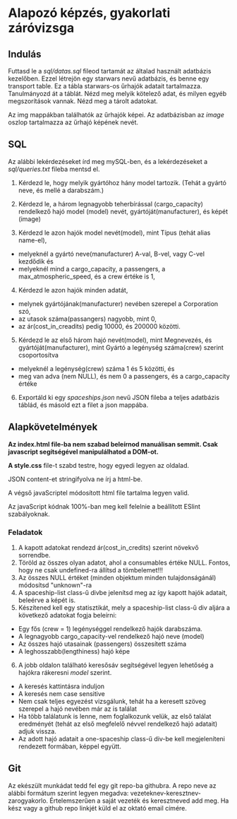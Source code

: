 # Alapozó képzés, gyakorlati záróvizsga

## Indulás
Futtasd le a _sql/datas.sql_ fileod tartamát az általad használt adatbázis kezelőben.
Ezzel létrejön egy starwars nevű adatbázis, és benne egy transport table.
Ez a tábla starwars-os űrhajók adatait tartalmazza.
Tanulmányozd át a táblát. Nézd meg melyik kötelező adat, és milyen egyéb megszorítások vannak. Nézd meg a tárolt adatokat.

Az img mappákban találhatók az űrhajók képei. Az adatbázisban az _image_
oszlop tartalmazza az űrhajó képének nevét.

## SQL
Az alábbi lekérdezéseket írd meg mySQL-ben, és a lekérdezéseket a
_sql/queries.txt_ fileba mentsd el.

1. Kérdezd le, hogy melyik gyártóhoz hány model tartozik. (Tehát a gyártó neve, és mellé a darabszám.)

2. Kérdezd le, a három legnagyobb teherbírással (cargo_capacity) rendelkező hajó model (model) nevét, gyártóját(manufacturer), és képét (image)

3. Kérdezd le azon hajók model nevét(model), mint Típus (tehát alias name-el), 
* melyeknél a gyártó neve(manufacturer) A-val, B-vel, vagy C-vel kezdődik és
* melyeknél mind a cargo_capacity, a passengers, a max_atmospheric_speed, és a crew értéke is 1,

4. Kérdezd le azon hajók minden adatát, 
* melynek gyártójának(manufacturer) nevében szerepel a Corporation szó, 
* az utasok száma(passangers) nagyobb, mint 0, 
* az ár(cost_in_creadits) pedig 10000, és 200000 közötti.

5. Kérdezd le az első három hajó nevét(model), mint Megnevezés, és gyártóját(manufacturer), mint Gyártó a legénység száma(crew) szerint csoportosítva
* melyeknél a legénység(crew) száma 1 és 5 közötti, és
* meg van adva (nem NULL), és nem 0 a passengers, és a cargo_capacity értéke

6. Exportáld ki egy _spaceships.json_ nevű JSON fileba a teljes adatbázis táblád, és másold ezt a filet a json mappába.

## Alapkövetelmények
__Az index.html file-ba nem szabad beleírnod manuálisan semmit. Csak javascript segítségével manipulálhatod a DOM-ot.__

__A style.css__ file-t szabd testre, hogy egyedi legyen az oldalad.

JSON content-et stringifyolva ne írj a html-be.

A végső javaScriptel módosított html file tartalma legyen valid.

Az javaScript kódnak 100%-ban meg kell felelnie a beállított ESlint szabályoknak.

### Feladatok
1. A kapott adatokat rendezd ár(cost_in_credits) szerint növekvő sorrendbe.
2. Töröld az összes olyan adatot, ahol a consumables értéke NULL. Fontos, hogy ne csak undefined-ra állítsd a tömbelemet!!!
3. Az összes NULL értéket (minden objektum minden tulajdonságánál) módosítsd "unknown"-ra
4. A spaceship-list class-ű divbe jelenítsd meg az így kapott hajók adatait, beleérve a képét is.
5. Készítened kell egy statisztikát, mely a spaceship-list class-ű div aljára a következő adatokat fogja beleírni:
* Egy fős (crew = 1) legénységgel rendelkező hajók darabszáma.
* A legnagyobb cargo_capacity-vel rendelkező hajó neve (model)
* Az összes hajó utasainak (passengers) összesített száma
* A leghosszabb(lengthiness) hajó képe

6. A jobb oldalon található keresősáv segítségével legyen lehetőség a hajókra rákeresni _model_ szerint. 
* A keresés kattintásra induljon
* A keresés nem case sensitive
* Nem csak teljes egyezést vizsgálunk, tehát ha a keresett szöveg szerepel a hajó nevében már az is találat
* Ha több találatunk is lenne, nem foglalkozunk velük, az első találat eredményét (tehát az első megfelelő névvel rendelkező hajó adatait) adjuk vissza.
* Az adott hajó adatait a one-spaceship class-ű div-be kell megjeleníteni rendezett formában, képpel együtt.

## Git
Az ekészült munkádat tedd fel egy git repo-ba githubra. A repo neve az alábbi formátum szerint legyen megadva: vezeteknev-keresztnev-zarogyakorlo.
Értelemszerűen a saját vezeték és keresztneved add meg.
Ha kész vagy a github repo linkjét küld el az oktató email címére.
